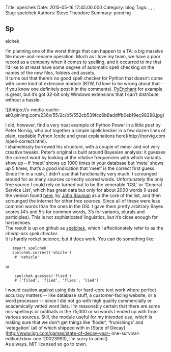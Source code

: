 Title: spelchek
Date: 2015-05-16 17:45:00.000
Category: blog
Tags: , , , 
Slug: spelchek
Authors: Steve Theodore
Summary: pending

## [](https://www.blogger.com/blogger.g?blogID=3596910715538761404#spelchek)Sp
elchek

I’m planning one of the worst things that can happen to a TA: a big massive
file move-and-rename operation. Much as I love my team, we have a poor record
as a company when it comes to spelling, and it occurred to me that I’d like to
at least have some degree of automatic spell checking on the names of the new
files, folders and assets.  
It turns out that there’s no good spell checker for Python that doesn’t come
with some kind of extension module (BTW, I’d love to be wrong about that - if
you know one definitely post it in the comments).
[PyEnchant](http://pythonhosted.org/pyenchant/) for example is great, but it’s
got 32-bit only Windows extensions that I can’t distribute without a hassle.  

![](https://s-media-cache-
ak0.pinimg.com/236x/55/2c/b5/552cb539fcc6b8addffb0eb19ec98298.jpg)

I did, however, find a very neat example of Python Power in a little post by
Peter Norvig, who put together a simple spellchecker in a few dozen lines of
plain, readable Python [code and great explanations here](http://norvig.com
/spell-correct.html).  
I shamelessly borrowed his structure, with a couple of minor and not very
creative tweaks. Peter’s original is built around Bayesian analysis: it
guesses the correct word by looking at the relative frequencies with which
variants show up – if ‘meet’ shows up 1000 times in your database but ‘mete’
shows up 5 times, that’s a good indication that ‘meet’ is the correct first
guess.  
Since I’m in a rush, I didn’t use that functionality very much. I scrounged
around for as many sources correctly scored words. Unfortunately the only free
source I could rely on turned out to be the venerable ‘GSL’ or ‘General
Service List’, which has great data but only for about 2000 words (I used the
version found [here](http://jbauman.com/gsl.html), by [John
Bauman](http://jbauman.com/index.html) as a the core of the list, and then
scrounged the internet for other free sources. Since all of these were less
common words than the ones in the GSL I gave them pretty arbitrary Bayes
scores (4’s and 5’s for common words, 3’s for variants, plurals and
participles). This is not sophisticated linguistics, but it’s close enough for
horseshoes.  
The result is up on github as [spelchek](https://github.com/theodox/spelchek),
which I affectionately refer to as the _cheap-ass spell checker._  
It is hardly rocket science, but it does work. You can do something like:  

    
    
       import spelchek  
       spelchek.correct('vhicle')  
        # 'vehicle'  
    

or  

    
    
        spelchek.guesses('flied')  
        # ['filed', 'flied', 'flies', 'lied']  
    

I would caution against using this for hard-core text work where perfect
accuracy matters -- like database stuff, a customer-facing website, or a word
processor -- since I did not go with high quality commercially or academically
vetted word lists. I’m reasonably certain that there are some mis-spellings or
oddballs in the 75,000 or so words I ended up with from various sources.
Still, the module useful for my intended use, which is making sure that we
don’t get things like ‘floder’, ‘frunishings’ and ‘vetegation’ (all of which
shipped with in [State of Decay](http://www.ign.com/games/state-of-decay-year-
one-survival-edition/xbox-one-20023993), I’m sorry to admit).  
As always, MIT licensed so go to town.


